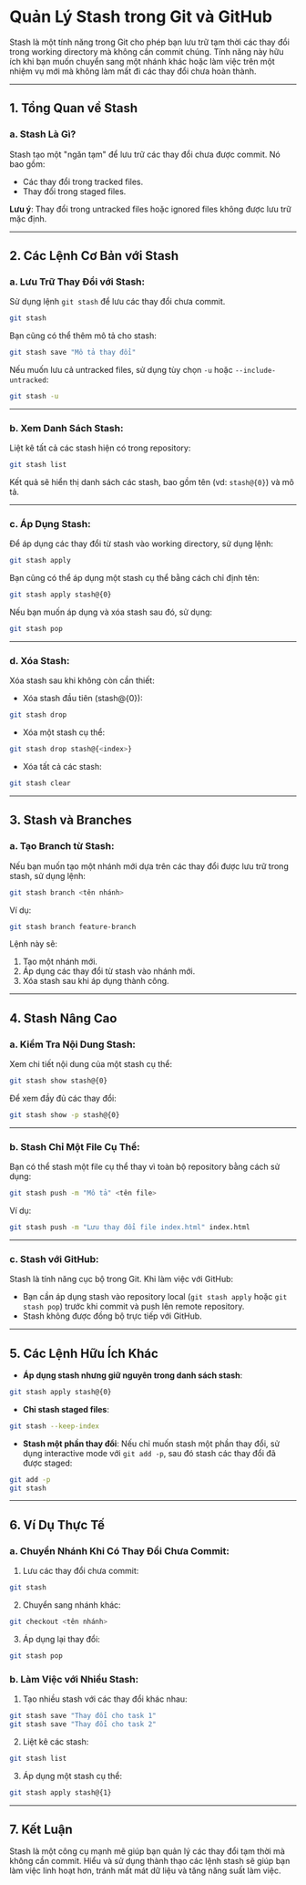 # Quản Lý Stash trong Git và GitHub

Stash là một tính năng trong Git cho phép bạn lưu trữ tạm thời các thay đổi trong working directory mà không cần commit
chúng. Tính năng này hữu ích khi bạn muốn chuyển sang một nhánh khác hoặc làm việc trên một nhiệm vụ mới mà không làm
mất đi các thay đổi chưa hoàn thành.

---

## 1. **Tổng Quan về Stash**

### a. Stash Là Gì?

Stash tạo một "ngăn tạm" để lưu trữ các thay đổi chưa được commit. Nó bao gồm:

- Các thay đổi trong tracked files.
- Thay đổi trong staged files.

**Lưu ý**: Thay đổi trong untracked files hoặc ignored files không được lưu trữ mặc định.

---

## 2. **Các Lệnh Cơ Bản với Stash**

### a. **Lưu Trữ Thay Đổi với Stash**:

Sử dụng lệnh `git stash` để lưu các thay đổi chưa commit.

```bash
git stash
```

Bạn cũng có thể thêm mô tả cho stash:

```bash
git stash save "Mô tả thay đổi"
```

Nếu muốn lưu cả untracked files, sử dụng tùy chọn `-u` hoặc `--include-untracked`:

```bash
git stash -u
```

---

### b. **Xem Danh Sách Stash**:

Liệt kê tất cả các stash hiện có trong repository:

```bash
git stash list
```

Kết quả sẽ hiển thị danh sách các stash, bao gồm tên (vd: `stash@{0}`) và mô tả.

---

### c. **Áp Dụng Stash**:

Để áp dụng các thay đổi từ stash vào working directory, sử dụng lệnh:

```bash
git stash apply
```

Bạn cũng có thể áp dụng một stash cụ thể bằng cách chỉ định tên:

```bash
git stash apply stash@{0}
```

Nếu bạn muốn áp dụng và xóa stash sau đó, sử dụng:

```bash
git stash pop
```

---

### d. **Xóa Stash**:

Xóa stash sau khi không còn cần thiết:

- Xóa stash đầu tiên (stash@{0}):

```bash
git stash drop
```

- Xóa một stash cụ thể:

```bash
git stash drop stash@{<index>}
```

- Xóa tất cả các stash:

```bash
git stash clear
```

---

## 3. **Stash và Branches**

### a. **Tạo Branch từ Stash**:

Nếu bạn muốn tạo một nhánh mới dựa trên các thay đổi được lưu trữ trong stash, sử dụng lệnh:

```bash
git stash branch <tên nhánh>
```

Ví dụ:

```bash
git stash branch feature-branch
```

Lệnh này sẽ:

1. Tạo một nhánh mới.
2. Áp dụng các thay đổi từ stash vào nhánh mới.
3. Xóa stash sau khi áp dụng thành công.

---

## 4. **Stash Nâng Cao**

### a. **Kiểm Tra Nội Dung Stash**:

Xem chi tiết nội dung của một stash cụ thể:

```bash
git stash show stash@{0}
```

Để xem đầy đủ các thay đổi:

```bash
git stash show -p stash@{0}
```

---

### b. **Stash Chỉ Một File Cụ Thể**:

Bạn có thể stash một file cụ thể thay vì toàn bộ repository bằng cách sử dụng:

```bash
git stash push -m "Mô tả" <tên file>
```

Ví dụ:

```bash
git stash push -m "Lưu thay đổi file index.html" index.html
```

---

### c. **Stash với GitHub**:

Stash là tính năng cục bộ trong Git. Khi làm việc với GitHub:

- Bạn cần áp dụng stash vào repository local (`git stash apply` hoặc `git stash pop`) trước khi commit và push lên
  remote repository.
- Stash không được đồng bộ trực tiếp với GitHub.

---

## 5. **Các Lệnh Hữu Ích Khác**

- **Áp dụng stash nhưng giữ nguyên trong danh sách stash**:

```bash
git stash apply stash@{0}
```

- **Chỉ stash staged files**:

```bash
git stash --keep-index
```

- **Stash một phần thay đổi**:
  Nếu chỉ muốn stash một phần thay đổi, sử dụng interactive mode với `git add -p`, sau đó stash các thay đổi đã được
  staged:

```bash
git add -p
git stash
```

---

## 6. **Ví Dụ Thực Tế**

### a. Chuyển Nhánh Khi Có Thay Đổi Chưa Commit:

1. Lưu các thay đổi chưa commit:

```bash
git stash
```

2. Chuyển sang nhánh khác:

```bash
git checkout <tên nhánh>
```

3. Áp dụng lại thay đổi:

```bash
git stash pop
```

### b. Làm Việc với Nhiều Stash:

1. Tạo nhiều stash với các thay đổi khác nhau:

```bash
git stash save "Thay đổi cho task 1"
git stash save "Thay đổi cho task 2"
```

2. Liệt kê các stash:

```bash
git stash list
```

3. Áp dụng một stash cụ thể:

```bash
git stash apply stash@{1}
```

---

## 7. **Kết Luận**

Stash là một công cụ mạnh mẽ giúp bạn quản lý các thay đổi tạm thời mà không cần commit. Hiểu và sử dụng thành thạo các
lệnh stash sẽ giúp bạn làm việc linh hoạt hơn, tránh mất mát dữ liệu và tăng năng suất làm việc.
